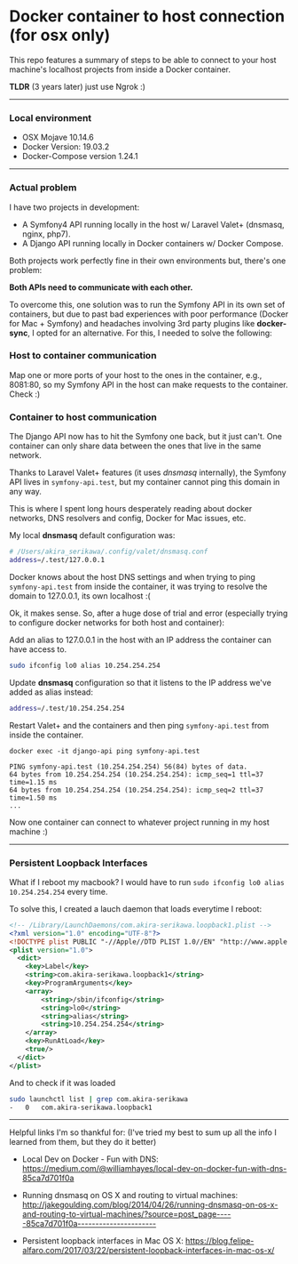 # Docker container to host connection (for osx only)
This repo features a summary of steps to be able to connect to your host machine's localhost projects from inside a Docker container.

**TLDR** (3 years later) just use Ngrok :)  

---

### Local environment
- OSX Mojave 10.14.6
- Docker Version: 19.03.2
- Docker-Compose version 1.24.1

---

### Actual problem

I have two projects in development:
- A Symfony4 API running locally in the host w/ Laravel Valet+ (dnsmasq, nginx, php7).
- A Django API running locally in Docker containers w/ Docker Compose.

Both projects work perfectly fine in their own environments but, there's one problem:

**Both APIs need to communicate with each other.**

To overcome this, one solution was to run the Symfony API in its own set of containers, but due to past bad experiences with poor performance (Docker for Mac + Symfony) and headaches involving 3rd party plugins like **docker-sync**, I opted for an alternative. For this, I needed to solve the following:

### Host to container communication
Map one or more ports of your host to the ones in the container, e.g., 8081:80,
so my Symfony API in the host can make requests to the container. Check :)

### Container to host communication
The Django API now has to hit the Symfony one back, but it just can't.
One container can only share data between the ones that live in the same network.

Thanks to Laravel Valet+ features (it uses *dnsmasq* internally), the Symfony API lives in `symfony-api.test`, but my container cannot ping this domain in any way.

This is where I spent long hours desperately reading about docker networks, DNS resolvers and config, Docker for Mac issues, etc.

My local **dnsmasq** default configuration was:
```bash
# /Users/akira_serikawa/.config/valet/dnsmasq.conf
address=/.test/127.0.0.1
```

Docker knows about the host DNS settings and when trying to ping `symfony-api.test` from inside the container, it was trying to resolve the domain to 127.0.0.1, its own localhost :(

Ok, it makes sense. So, after a huge dose of trial and error (especially trying to configure docker networks for both host and container):

Add an alias to 127.0.0.1 in the host with an IP address the container can have access to.
```bash
sudo ifconfig lo0 alias 10.254.254.254 
```

Update **dnsmasq** configuration so that it listens to the IP address we've added as alias instead:
```bash
address=/.test/10.254.254.254
```

Restart Valet+ and the containers and then ping `symfony-api.test` from inside the container.

```
docker exec -it django-api ping symfony-api.test

PING symfony-api.test (10.254.254.254) 56(84) bytes of data.
64 bytes from 10.254.254.254 (10.254.254.254): icmp_seq=1 ttl=37 time=1.15 ms
64 bytes from 10.254.254.254 (10.254.254.254): icmp_seq=2 ttl=37 time=1.50 ms
...
```

Now one container can connect to whatever project running in my host machine :)

---

### Persistent Loopback Interfaces
What if I reboot my macbook? I would have to run `sudo ifconfig lo0 alias 10.254.254.254` every time.

To solve this, I created a lauch daemon that loads everytime I reboot:
```xml
<!-- /Library/LaunchDaemons/com.akira-serikawa.loopback1.plist -->
<?xml version="1.0" encoding="UTF-8"?>
<!DOCTYPE plist PUBLIC "-//Apple//DTD PLIST 1.0//EN" "http://www.apple.com/DTDs/PropertyList-1.0.dtd">
<plist version="1.0">
  <dict>
    <key>Label</key>
    <string>com.akira-serikawa.loopback1</string>
    <key>ProgramArguments</key>
    <array>
        <string>/sbin/ifconfig</string>
        <string>lo0</string>
        <string>alias</string>
        <string>10.254.254.254</string>
    </array>
    <key>RunAtLoad</key>
    <true/>
  </dict>
</plist>
```
And to check if it was loaded
```bash
sudo launchctl list | grep com.akira-serikawa
-	0	com.akira-serikawa.loopback1
```


---

Helpful links I'm so thankful for: (I've tried my best to sum up all the info I learned from them, but they do it better)

- Local Dev on Docker - Fun with DNS:
https://medium.com/@williamhayes/local-dev-on-docker-fun-with-dns-85ca7d701f0a

- Running dnsmasq on OS X and routing to virtual machines:
http://jakegoulding.com/blog/2014/04/26/running-dnsmasq-on-os-x-and-routing-to-virtual-machines/?source=post_page-----85ca7d701f0a----------------------

- Persistent loopback interfaces in Mac OS X:
https://blog.felipe-alfaro.com/2017/03/22/persistent-loopback-interfaces-in-mac-os-x/
